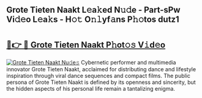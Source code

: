 ## Grote Tieten Naakt L𝚎a𝚔ed N𝚞𝚍e - Part-sPw Vi𝚍𝚎o L𝚎a𝚔s - H𝚘𝚝 O𝚗𝚕yf𝚊ns P𝚑𝚘tos dutz1

# <h2><a href="http://kf8jujh.oniu.top/?m=Grote+Tieten+Naakt">🔗👉 🔴 Grote Tieten Naakt P𝚑ot𝚘𝚜 V𝚒d𝚎o</a></h2>

[![Grote Tieten Naakt Nu𝚍e𝚜](https://i.imgur.com/0qMVB7G.gif)](http://kf8jujh.oniu.top/?m=Grote+Tieten+Naakt)
Cybernetic performer and multimedia innovator Grote Tieten Naakt, acclaimed for distributing dance and lifestyle inspiration through viral dance sequences and compact films. The public persona of Grote Tieten Naakt is defined by its openness and sincerity, but the hidden aspects of his personal life remain a tantalizing enigma.  
